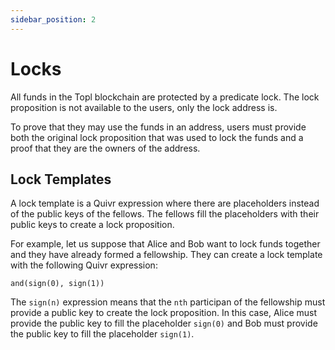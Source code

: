 ```yaml
---
sidebar_position: 2
---
```


# Locks

All funds in the Topl blockchain are protected by a predicate lock. The lock
proposition is not available to the users, only the lock address is.

To prove that they may use the funds in an address, users must provide both
the original lock proposition that was used to lock the funds and a proof that
they are the owners of the address.


## Lock Templates

A lock template is a Quivr expression where there are placeholders instead
of the public keys of the fellows. The fellows fill the placeholders with
their public keys to create a lock proposition.

For example, let us suppose that Alice and Bob want to lock funds together
and they have already formed a fellowship. They can create a lock template
with the following Quivr expression:

```
and(sign(0), sign(1))
```

The `sign(n)` expression means that the `nth` participan of the fellowship
must provide a public key to create the lock proposition. In this case,
Alice must provide the public key to fill the placeholder `sign(0)` and Bob must
provide the public key to fill the placeholder `sign(1)`.